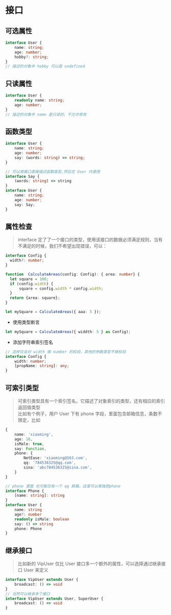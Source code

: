 # 接口

## 可选属性
```ts
interface User {
    name: string;
    age: number;
    hobby?: string;
}
// 描述的对象中 hobby 可以是 undefined
```

## 只读属性
```ts
interface User {
    readonly name: string;
    age: number;
}
// 描述的对象中 name 是只读的，不允许修改
```

## 函数类型
```ts
interface User {
    name: string;
    age: number;
    say: (words: string) => string;
}

// 可以用接口直接描述函数类型,然后在 User 内使用
interface Say {
    (words: string) => string
}
interface User {
    name: string;
    age: number;
    say: Say;
}
```

## 属性检查
> interface 定了了一个接口的类型，使用该接口的数据必须满足规则，当有不满足的时候，我们不希望出现错误，可以：

```ts
interface Config {
  width?: number;
}

function  CalculateAreas(config: Config): { area: number} {
  let square = 100;
  if (config.width) {
      square = config.width * config.width;
  }
  return {area: square};
}

let mySquare = CalculateAreas({ aaa: 5 });
```

- 使用类型断言
```ts
let mySquare = CalculateAreas({ widdth: 5 } as Config);
```

- 添加字符串索引签名
```ts
// 这样仅会对 width 做 number 的校验，其他的参数类型不做校验
interface Config {
    width: number;
    [propName: string]: any;
}
```

## 可索引类型
> 可索引类型具有一个索引签名，它描述了对象索引的类型，还有相应的索引返回值类型  
> 比如有个例子，用户 User 下有 phone 字段，里面包含邮箱信息，条数不限定，比如  
```ts
{
    name: 'xiaoming',
    age: 16,
    isMale: true,
    say: Function,
    phone: {
        NetEase: 'xiaoming@163.com',
        qq: '784536325@qq.com',
        sina: 'abc784536325@sina.com',
    }
}

// phone 里面 也可能仅有一个 qq 邮箱，这里可以单独把phone
interface Phone {
    [name: string]: string
}
interface User {
    name: string
    age?: number
    readonly isMale: boolean
    say: () => string
    phone: Phone
}
```

## 继承接口
> 比如新的 VipUser 仅比 User 接口多一个额外的属性，可以选择通过继承接口 User 来定义
```ts
interface VipUser extends User {
    broadcast: () => void
}
// 当然可以继承多个接口
interface VipUser extends User, SuperUser {
    broadcast: () => void
}
```
